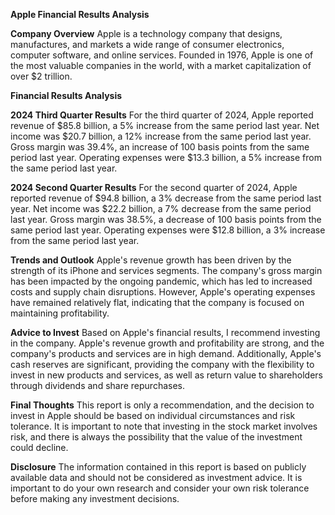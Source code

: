 **Apple Financial Results Analysis**

**Company Overview**
Apple is a technology company that designs, manufactures, and markets a wide range of consumer electronics, computer software, and online services. Founded in 1976, Apple is one of the most valuable companies in the world, with a market capitalization of over $2 trillion.

**Financial Results Analysis**

**2024 Third Quarter Results**
For the third quarter of 2024, Apple reported revenue of $85.8 billion, a 5% increase from the same period last year. Net income was $20.7 billion, a 12% increase from the same period last year. Gross margin was 39.4%, an increase of 100 basis points from the same period last year. Operating expenses were $13.3 billion, a 5% increase from the same period last year.

**2024 Second Quarter Results**
For the second quarter of 2024, Apple reported revenue of $94.8 billion, a 3% decrease from the same period last year. Net income was $22.2 billion, a 7% decrease from the same period last year. Gross margin was 38.5%, a decrease of 100 basis points from the same period last year. Operating expenses were $12.8 billion, a 3% increase from the same period last year.

**Trends and Outlook**
Apple's revenue growth has been driven by the strength of its iPhone and services segments. The company's gross margin has been impacted by the ongoing pandemic, which has led to increased costs and supply chain disruptions. However, Apple's operating expenses have remained relatively flat, indicating that the company is focused on maintaining profitability.

**Advice to Invest**
Based on Apple's financial results, I recommend investing in the company. Apple's revenue growth and profitability are strong, and the company's products and services are in high demand. Additionally, Apple's cash reserves are significant, providing the company with the flexibility to invest in new products and services, as well as return value to shareholders through dividends and share repurchases.

**Final Thoughts**
This report is only a recommendation, and the decision to invest in Apple should be based on individual circumstances and risk tolerance. It is important to note that investing in the stock market involves risk, and there is always the possibility that the value of the investment could decline.

**Disclosure**
The information contained in this report is based on publicly available data and should not be considered as investment advice. It is important to do your own research and consider your own risk tolerance before making any investment decisions.